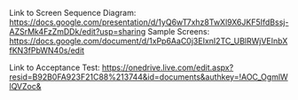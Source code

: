 Link to Screen Sequence Diagram: https://docs.google.com/presentation/d/1yQ6wT7xhz8TwXl9X6JKF5IfdBssj-AZSrMk4FzZmDDk/edit?usp=sharing
Sample Screens: https://docs.google.com/document/d/1xPp6AaC0j3EIxnI2TC_UBlRWjVEInbXfKN3fPbWN40s/edit

Link to Acceptance Test: https://onedrive.live.com/edit.aspx?resid=B92B0FA923F21C88%213744&id=documents&authkey=!AOC_OgmlWlQVZoc&